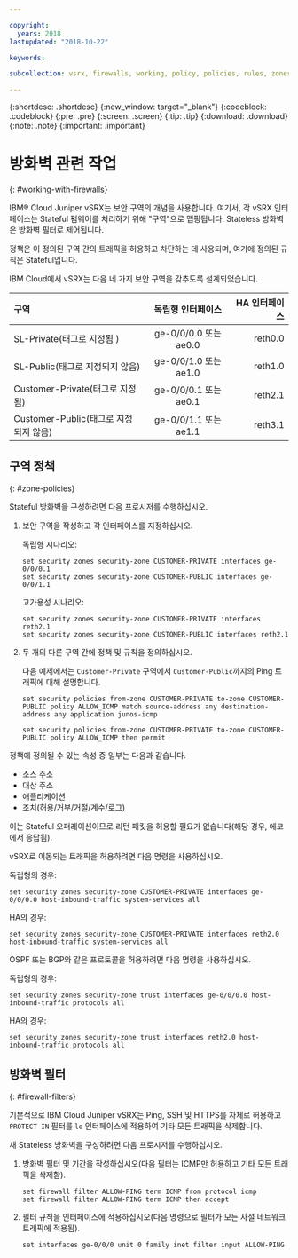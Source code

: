 ```yaml
---

copyright:
  years: 2018
lastupdated: "2018-10-22"

keywords:

subcollection: vsrx, firewalls, working, policy, policies, rules, zones, standalone, ha

---
```


{:shortdesc: .shortdesc}
{:new_window: target="_blank"}
{:codeblock: .codeblock}
{:pre: .pre}
{:screen: .screen}
{:tip: .tip}
{:download: .download}
{:note: .note}
{:important: .important}

# 방화벽 관련 작업
{: #working-with-firewalls}

IBM® Cloud Juniper vSRX는 보안 구역의 개념을 사용합니다. 여기서, 각 vSRX 인터페이스는 Stateful 펌웨어를 처리하기 위해 "구역"으로 맵핑됩니다. Stateless 방화벽은 방화벽 필터로 제어됩니다.

정책은 이 정의된 구역 간의 트래픽을 허용하고 차단하는 데 사용되며, 여기에 정의된 규칙은 Stateful입니다.

IBM Cloud에서 vSRX는 다음 네 가지 보안 구역을 갖추도록 설계되었습니다.

| 구역                     | 독립형 인터페이스 | HA 인터페이스 |
| :---                     |        :----:        |         ---: |
| SL-Private(태그로 지정됨 )    | ge-0/0/0.0 또는 ae0.0  | reth0.0      |
| SL-Public(태그로 지정되지 않음)     | ge-0/0/1.0 또는 ae1.0  | reth1.0      |
| Customer-Private(태그로 지정됨)| ge-0/0/0.1 또는 ae0.1  | reth2.1      |
| Customer-Public(태그로 지정되지 않음) | ge-0/0/1.1 또는 ae1.1  | reth3.1      |

## 구역 정책
{: #zone-policies}

Stateful 방화벽을 구성하려면 다음 프로시저를 수행하십시오.

1. 보안 구역을 작성하고 각 인터페이스를 지정하십시오.

	독립형 시나리오:
	```
	set security zones security-zone CUSTOMER-PRIVATE interfaces ge-0/0/0.1
	set security zones security-zone CUSTOMER-PUBLIC interfaces ge-0/0/1.1
	```
	고가용성 시나리오:
	```
	set security zones security-zone CUSTOMER-PRIVATE interfaces reth2.1
	set security zones security-zone CUSTOMER-PUBLIC interfaces reth2.1
	```
2. 두 개의 다른 구역 간에 정책 및 규칙을 정의하십시오.

	다음 예제에서는 `Customer-Private` 구역에서 `Customer-Public`까지의 Ping 트래픽에 대해 설명합니다.

	```
	set security policies from-zone CUSTOMER-PRIVATE to-zone CUSTOMER-PUBLIC policy ALLOW_ICMP match source-address any destination-address any application junos-icmp

	set security policies from-zone CUSTOMER-PRIVATE to-zone CUSTOMER-PUBLIC policy ALLOW_ICMP then permit
	```

정책에 정의될 수 있는 속성 중 일부는 다음과 같습니다.

* 소스 주소
* 대상 주소
* 애플리케이션
* 조치(허용/거부/거절/계수/로그)

이는 Stateful 오퍼레이션이므로 리턴 패킷을 허용할 필요가 없습니다(해당 경우, 에코에서 응답됨).

vSRX로 이동되는 트래픽을 허용하려면 다음 명령을 사용하십시오.

독립형의 경우:
```
set security zones security-zone CUSTOMER-PRIVATE interfaces ge-0/0/0.0 host-inbound-traffic system-services all
```
HA의 경우:
```
set security zones security-zone CUSTOMER-PRIVATE interfaces reth2.0 host-inbound-traffic system-services all
```

OSPF 또는 BGP와 같은 프로토콜을 허용하려면 다음 명령을 사용하십시오.

독립형의 경우:
```
set security zones security-zone trust interfaces ge-0/0/0.0 host-inbound-traffic protocols all
```
HA의 경우:
```
set security zones security-zone trust interfaces reth2.0 host-inbound-traffic protocols all
```

## 방화벽 필터
{: #firewall-filters}

기본적으로 IBM Cloud Juniper vSRX는 Ping, SSH 및 HTTPS를 자체로 허용하고 `PROTECT-IN` 필터를 `lo` 인터페이스에 적용하여 기타 모든 트래픽을 삭제합니다.

새 Stateless 방화벽을 구성하려면 다음 프로시저를 수행하십시오.

1. 방화벽 필터 및 기간을 작성하십시오(다음 필터는 ICMP만 허용하고 기타 모든 트래픽을 삭제함).
	```
	set firewall filter ALLOW-PING term ICMP from protocol icmp
	set firewall filter ALLOW-PING term ICMP then accept
	```

2. 필터 규칙을 인터페이스에 적용하십시오(다음 명령으로 필터가 모든 사설 네트워크 트래픽에 적용됨).
	```
	set interfaces ge-0/0/0 unit 0 family inet filter input ALLOW-PING
	```
